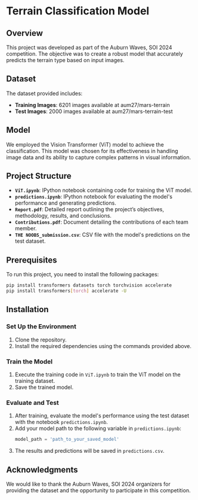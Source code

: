 # Terrain Classification Model

## Overview

This project was developed as part of the Auburn Waves, SOI 2024 competition. The objective was to create a robust model that accurately predicts the terrain type based on input images.

## Dataset

The dataset provided includes:
- **Training Images**: 6201 images available at aum27/mars-terrain
- **Test Images**: 2000 images available at aum27/mars-terrain-test

## Model

We employed the Vision Transformer (ViT) model to achieve the classification. This model was chosen for its effectiveness in handling image data and its ability to capture complex patterns in visual information.

## Project Structure

- **`ViT.ipynb`**: IPython notebook containing code for training the ViT model.
- **`predictions.ipynb`**: IPython notebook for evaluating the model's performance and generating predictions.
- **`Report.pdf`**: Detailed report outlining the project’s objectives, methodology, results, and conclusions.
- **`Contributions.pdf`**: Document detailing the contributions of each team member.
- **`THE NOOBS_submission.csv`**: CSV file with the model's predictions on the test dataset.

## Prerequisites

To run this project, you need to install the following packages:

```bash
pip install transformers datasets torch torchvision accelerate
pip install transformers[torch] accelerate -U
````
## Installation

### Set Up the Environment

1. Clone the repository.
2. Install the required dependencies using the commands provided above.

### Train the Model

1. Execute the training code in `ViT.ipynb` to train the ViT model on the training dataset.
2. Save the trained model.

### Evaluate and Test

1. After training, evaluate the model's performance using the test dataset with the notebook `predictions.ipynb`.
2. Add your model path to the following variable in `predictions.ipynb`:
    ```python
    model_path = 'path_to_your_saved_model'
    ```
3. The results and predictions will be saved in `predictions.csv`.

## Acknowledgments

We would like to thank the Auburn Waves, SOI 2024 organizers for providing the dataset and the opportunity to participate in this competition.
